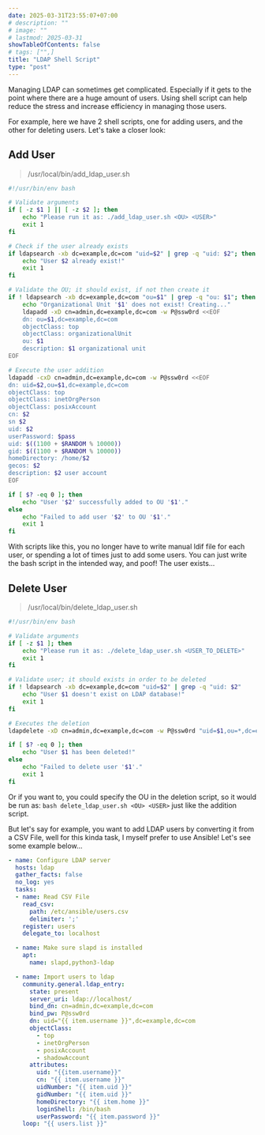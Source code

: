 ```yaml
---
date: 2025-03-31T23:55:07+07:00
# description: ""
# image: ""
# lastmod: 2025-03-31
showTableOfContents: false
# tags: ["",]
title: "LDAP Shell Script"
type: "post"
---
```

Managing LDAP can sometimes get complicated. Especially if it gets to the point where there are a huge amount of users. Using shell script can help reduce the stress and increase efficiency in managing those users.

For example, here we have 2 shell scripts, one for adding users, and the other for deleting users. Let's take a closer look:

## Add User
> /usr/local/bin/add_ldap_user.sh

```bash
#!/usr/bin/env bash

# Validate arguments
if [ -z $1 ] || [ -z $2 ]; then
	echo "Please run it as: ./add_ldap_user.sh <OU> <USER>"
	exit 1
fi

# Check if the user already exists
if ldapsearch -xb dc=example,dc=com "uid=$2" | grep -q "uid: $2"; then
	echo "User $2 already exist!"
	exit 1
fi

# Validate the OU; it should exist, if not then create it
if ! ldapsearch -xb dc=example,dc=com "ou=$1" | grep -q "ou: $1"; then
    echo "Organizational Unit '$1' does not exist! Creating..."
    ldapadd -xD cn=admin,dc=example,dc=com -w P@ssw0rd <<EOF
    dn: ou=$1,dc=example,dc=com
    objectClass: top
    objectClass: organizationalUnit
    ou: $1
    description: $1 organizational unit
EOF

# Execute the user addition
ldapadd -cxD cn=admin,dc=example,dc=com -w P@ssw0rd <<EOF
dn: uid=$2,ou=$1,dc=example,dc=com
objectClass: top
objectClass: inetOrgPerson
objectClass: posixAccount
cn: $2
sn $2
uid: $2
userPassword: $pass
uid: $((1100 + $RANDOM % 10000))
gid: $((1100 + $RANDOM % 10000))
homeDirectory: /home/$2
gecos: $2
description: $2 user account
EOF

if [ $? -eq 0 ]; then
    echo "User '$2' successfully added to OU '$1'."
else
    echo "Failed to add user '$2' to OU '$1'."
    exit 1
fi
```

With scripts like this, you no longer have to write manual ldif file for each user, or spending a lot of times just to add some users. You can just write the bash script in the intended way, and poof! The user exists...

## Delete User
> /usr/local/bin/delete_ldap_user.sh

```bash
#!/usr/bin/env bash

# Validate arguments
if [ -z $1 ]; then
	echo "Please run it as: ./delete_ldap_user.sh <USER_TO_DELETE>"
	exit 1
fi

# Validate user; it should exists in order to be deleted
if ! ldapsearch -xb dc=example,dc=com "uid=$2" | grep -q "uid: $2"
	echo "User $1 doesn't exist on LDAP database!"
	exit 1
fi

# Executes the deletion
ldapdelete -xD cn=admin,dc=example,dc=com -w P@ssw0rd "uid=$1,ou=*,dc=example,dc=com"

if [ $? -eq 0 ]; then
    echo "User $1 has been deleted!"
else
    echo "Failed to delete user '$1'."
    exit 1
fi
```

Or if you want to, you could specify the OU in the deletion script, so it would be run as: `bash delete_ldap_user.sh <OU> <USER>` just like the addition script.

But let's say for example, you want to add LDAP users by converting it from a CSV File, well for this kinda task, I myself prefer to use Ansible! Let's see some example below...

```yaml
- name: Configure LDAP server
  hosts: ldap
  gather_facts: false
  no_log: yes
  tasks:
  - name: Read CSV File
    read_csv:
      path: /etc/ansible/users.csv
      delimiter: ';'
    register: users
    delegate_to: localhost

  - name: Make sure slapd is installed
    apt:
      name: slapd,python3-ldap

  - name: Import users to ldap
    community.general.ldap_entry:
      state: present
      server_uri: ldap://localhost/
      bind_dn: cn=admin,dc=example,dc=com
      bind_pw: P@ssw0rd
      dn: uid="{{ item.username }}",dc=example,dc=com
      objectClass:
        - top
        - inetOrgPerson
        - posixAccount
        - shadowAccount
      attributes:
        uid: "{{item.username}}"
        cn: "{{ item.username }}"
        uidNumber: "{{ item.uid }}"
        gidNumber: "{{ item.uid }}"
        homeDirectory: "{{ item.home }}"
        loginShell: /bin/bash
        userPassword: "{{ item.password }}"
    loop: "{{ users.list }}"
```